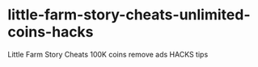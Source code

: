 # little-farm-story-cheats-unlimited-coins-hacks
Little Farm Story Cheats 100K coins remove ads HACKS tips
